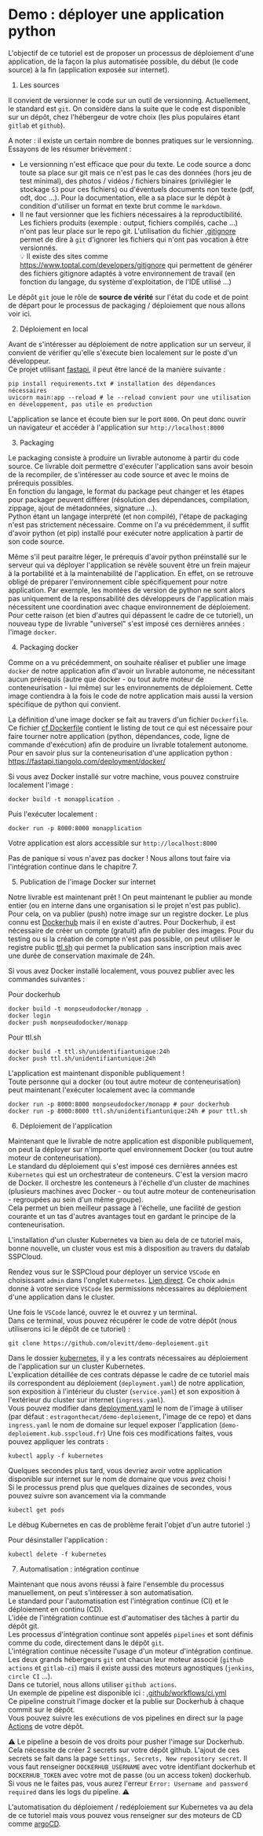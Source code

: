 # Demo : déployer une application python

L'objectif de ce tutoriel est de proposer un processus de déploiement d'une application, de la façon la plus automatisée possible, du début (le code source) à la fin (application exposée sur internet).

1. Les sources

Il convient de versionner le code sur un outil de versionning. Actuellement, le standard est `git`. On considère dans la suite que le code est disponible sur un dépôt, chez l'hébergeur de votre choix (les plus populaires étant `gitlab` et `github`).

A noter : il existe un certain nombre de bonnes pratiques sur le versionning. Essayons de les résumer brièvement :

- Le versionning n'est efficace que pour du texte. Le code source a donc toute sa place sur git mais ce n'est pas le cas des données (hors jeu de test minimal), des photos / vidéos / fichiers binaires (privilégier le stockage `S3` pour ces fichiers) ou d'éventuels documents non texte (pdf, odt, doc ...). Pour la documentation, elle a sa place sur le dépôt à condition d'utiliser un format en texte brut comme le `markdown`.
- Il ne faut versionner que les fichiers nécessaires à la reproductibilité. Les fichiers produits (exemple : output, fichiers compilés, cache ...) n'ont pas leur place sur le repo git. L'utilisation du fichier [.gitignore](.gitignore) permet de dire à `git` d'ignorer les fichiers qui n'ont pas vocation à être versionnés.  
:bulb: Il existe des sites comme https://www.toptal.com/developers/gitignore qui permettent de générer des fichiers gitignore adaptés à votre environnement de travail (en fonction du langage, du système d'exploitation, de l'IDE utilisé ...)

Le dépôt `git` joue le rôle de **source de vérité** sur l'état du code et de point de départ pour le processus de packaging / déploiement que nous allons voir ici.

2. Déploiement en local

Avant de s'intéresser au déploiement de notre application sur un serveur, il convient de vérifier qu'elle s'éxecute bien localement sur le poste d'un développeur.  
Ce projet utilisant [fastapi](https://fastapi.tiangolo.com/), il peut être lancé de la manière suivante :

```
pip install requirements.txt # installation des dépendances nécessaires
uvicorn main:app --reload # le --reload convient pour une utilisation en développement, pas utile en production
```

L'application se lance et écoute bien sur le port `8000`. On peut donc ouvrir un navigateur et accéder à l'application sur `http://localhost:8000`

3. Packaging

Le packaging consiste à produire un livrable autonome à partir du code source. Ce livrable doit permettre d'exécuter l'application sans avoir besoin de la recompiler, de s'intéresser au code source et avec le moins de prérequis possibles.  
En fonction du langage, le format du package peut changer et les étapes pour packager peuvent différer (résolution des dépendances, compilation, zippage, ajout de métadonnées, signature ...).  
Python étant un langage interprété (et non compilé), l'étape de packaging n'est pas strictement nécessaire. Comme on l'a vu précédemment, il suffit d'avoir python (et pip) installé pour exécuter notre application à partir de son code source.

Même s'il peut paraitre léger, le prérequis d'avoir python préinstallé sur le serveur qui va déployer l'application se révèle souvent être un frein majeur à la portabilité et à la maintenabilité de l'application. En effet, on se retrouve obligé de préparer l'environnement cible spécifiquement pour notre application. Par exemple, les montées de version de python ne sont alors pas uniquement de la responsabilité des développeurs de l'application mais nécessitent une coordination avec chaque environnement de déploiement.  
Pour cette raison (et bien d'autres qui dépassent le cadre de ce tutoriel), un nouveau type de livrable "universel" s'est imposé ces dernières années : l'image `docker`.

4. Packaging docker

Comme on a vu précédemment, on souhaite réaliser et publier une image `docker` de notre application afin d'avoir un livrable autonome, ne nécessitant aucun prérequis (autre que docker - ou tout autre moteur de conteneurisation - lui même) sur les environnements de déploiement. Cette image contiendra à la fois le code de notre application mais aussi la version spécifique de python qui convient.

La définition d'une image docker se fait au travers d'un fichier `Dockerfile`.  
Ce fichier [cf Dockerfile](Dockerfile) contient le listing de tout ce qui est nécessaire pour faire tourner notre application (python, dépendances, code, ligne de commande d'exécution) afin de produire un livrable totalement autonome.  
Pour en savoir plus sur la conteneurisation d'une application python : https://fastapi.tiangolo.com/deployment/docker/

Si vous avez Docker installé sur votre machine, vous pouvez construire localement l'image :

```
docker build -t monapplication .
```

Puis l'exécuter localement :

```
docker run -p 8000:8000 monapplication
```

Votre application est alors accessible sur `http://localhost:8000`

Pas de panique si vous n'avez pas docker ! Nous allons tout faire via l'intégration continue dans le chapitre 7.

5. Publication de l'image Docker sur internet

Notre livrable est maintenant prêt ! On peut maintenant le publier au monde entier (ou en interne dans une organisation si le projet n'est pas public). Pour cela, on va publier (push) notre image sur un registre docker.
Le plus connu est [Dockerhub](https://hub.docker.com/) mais il en existe d'autres. Pour Dockerhub, il est nécessaire de créer un compte (gratuit) afin de publier des images. Pour du testing ou si la création de compte n'est pas possible, on peut utiliser le registre public [ttl.sh](https://ttl.sh/) qui permet la publication sans inscription mais avec une durée de conservation maximale de 24h.

Si vous avez Docker installé localement, vous pouvez publier avec les commandes suivantes :

Pour dockerhub

```
docker build -t monpseudodocker/monapp .
docker login
docker push monpseudodocker/monapp
```

Pour ttl.sh

```
docker build -t ttl.sh/unidentifiantunique:24h
docker push ttl.sh/unidentifiantunique:24h
```

L'application est maintenant disponible publiquement !  
Toute personne qui a docker (ou tout autre moteur de conteneurisation) peut maintenant l'exécuter localement avec la commande

```
docker run -p 8000:8000 monpseudodocker/monapp # pour dockerhub
docker run -p 8000:8000 ttl.sh/unidentifiantunique:24h # pour ttl.sh
```

6. Déploiement de l'application

Maintenant que le livrable de notre application est disponible publiquement, on peut la déployer sur n'importe quel environnement Docker (ou tout autre moteur de conteneurisation).  
Le standard du déploiement qui s'est imposé ces dernières années est `Kubernetes` qui est un orchestrateur de conteneurs. C'est la version macro de Docker. Il orchestre les conteneurs à l'échelle d'un cluster de machines (plusieurs machines avec Docker - ou tout autre moteur de conteneurisation - regroupées au sein d'un même groupe).  
Cela permet un bien meilleur passage à l'échelle, une facilité de gestion courante et un tas d'autres avantages tout en gardant le principe de la conteneurisation.

L'installation d'un cluster Kubernetes va bien au dela de ce tutoriel mais, bonne nouvelle, un cluster vous est mis à disposition au travers du datalab SSPCloud.

Rendez vous sur le SSPCloud pour déployer un service `VSCode` en choisissant `admin` dans l'onglet `Kubernetes`. [Lien direct](https://datalab.sspcloud.fr/launcher/inseefrlab-helm-charts-datascience/vscode?autoLaunch=false&kubernetes.role=%C2%ABadmin%C2%BB). Ce choix `admin` donne à votre service `VSCode` les permissions nécessaires au déploiement d'une application dans le cluster.

Une fois le `VSCode` lancé, ouvrez le et ouvrez y un terminal.  
Dans ce terminal, vous pouvez récupérer le code de votre dépôt (nous utiliserons ici le dépôt de ce tutoriel) :

```
git clone https://github.com/olevitt/demo-deploiement.git
```

Dans le dossier [kubernetes](kubernetes), il y a les contrats nécessaires au déploiement de l'application sur un cluster Kubernetes.  
L'explication détaillée de ces contrats dépasse le cadre de ce tutoriel mais ils correspondent au déploiement (`deployment.yaml`) de notre application, son exposition à l'intérieur du cluster (`service.yaml`) et son exposition à l'extérieur du cluster sur internet (`ingress.yaml`).  
Vous pouvez modifier dans [deployment.yaml](kubernetes/deployment.yaml) le nom de l'image à utiliser (par défaut : `estragonthecat/demo-deploiement`, l'image de ce repo) et dans `ingress.yaml` le nom de domaine sur lequel exposer l'application (`demo-deploiement.kub.sspcloud.fr`)
Une fois ces modifications faites, vous pouvez appliquer les contrats :

```
kubectl apply -f kubernetes
```

Quelques secondes plus tard, vous devriez avoir votre application disponible sur internet sur le nom de domaine que vous avez choisi !  
Si le processus prend plus que quelques dizaines de secondes, vous pouvez suivre son avancement via la commande

```
kubectl get pods
```

Le débug Kubernetes en cas de problème ferait l'objet d'un autre tutoriel :)

Pour désinstaller l'application :

```
kubectl delete -f kubernetes
```

7. Automatisation : intégration continue

Maintenant que nous avons réussi à faire l'ensemble du processus manuellement, on peut s'intéresser à son automatisation.  
Le standard pour l'automatisation est l'intégration continue (CI) et le déploiement en continu (CD).  
L'idée de l'intégration continue est d'automatiser des tâches à partir du dépôt git.  
Les processus d'intégration continue sont appelés `pipelines` et sont définis comme du code, directement dans le dépôt `git`.  
L'intégration continue nécessite l'usage d'un moteur d'intégration continue. Les deux grands hébergeurs `git` ont chacun leur moteur associé (`github actions` et `gitlab-ci`) mais il existe aussi des moteurs agnostiques (`jenkins`, `circle CI` ...).  
Dans ce tutoriel, nous allons utiliser `github actions`.  
Un exemple de pipeline est disponible ici : [.github/workflows/ci.yml](.github/workflows/ci.yml)  
Ce pipeline construit l'image docker et la publie sur Dockerhub à chaque commit sur le dépôt.  
Vous pouvez suivre les exécutions de vos pipelines en direct sur la page [Actions](https://github.com/olevitt/demo-deploiement/actions) de votre dépôt.

:warning: Le pipeline a besoin de vos droits pour pusher l'image sur Dockerhub. Cela nécessite de créer 2 secrets sur votre dépôt github.
L'ajout de ces secrets se fait dans la page `Settings, Secrets, New repository secret`. Il vous faut renseigner `DOCKERHUB_USERNAME` avec votre identifiant dockerhub et `DOCKERHUB_TOKEN` avec votre mot de passe (ou un access token) dockerhub.  
Si vous ne le faites pas, vous aurez l'erreur `Error: Username and password required` dans les logs du pipeline. :warning:

L'automatisation du déploiement / redéploiement sur Kubernetes va au dela de ce tutoriel mais vous pouvez vous renseigner sur des moteurs de CD comme [argoCD](https://argo-cd.readthedocs.io/en/stable/).
